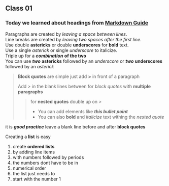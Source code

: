## Class 01

### Today we learned about headings from [Markdown Guide](https://www.markdownguide.org/basic-syntax/#headings)

Paragraphs are created by *leaving a space between lines*.  
Line breaks are created by *leaving two spaces after the first line*.  
Use double **astericks** or double __underscores__ for **bold** text.  
Use a single *asterick* or single _underscore_ to italicize.  
Triple up for a ***combination*** **of the two**  
You can use **_two_** **astericks** followed by an _underscore_ or __*two*__ __underscores__ followed by an *asterick*

>**Block quotes** are simple  just add **>** in front of a paragraph
>
> Add *>* in the blank lines between for *block quotes* with **multiple paragraphs**
>> for **nested quotes** double up on *>*
>> - You can add elements like *__this bullet point__*
>> - You can also **bold** and *italicize* text withing the *nested quote*

it is **_good practice_** leave a blank line before and after **block quotes**

Creating a **list** is easy
1. create **ordered lists**
2. by adding line items
3. with numbers followed by periods
4. the numbers dont have to be in
7. numerical order
10. the list just needs to 
5. start with the number 1 


